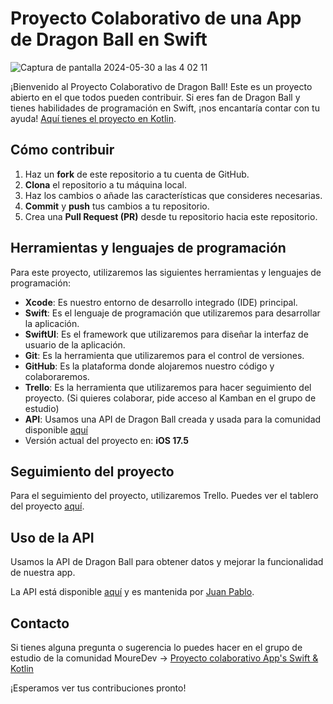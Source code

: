 # Proyecto Colaborativo de una App de Dragon Ball en Swift

![Captura de pantalla 2024-05-30 a las 4 02 11](https://github.com/lordzzz777/Proyecto-Dragon-ball-Swift/assets/114311106/76827e21-ddae-4883-ba29-d446eb4c3939)

¡Bienvenido al Proyecto Colaborativo de Dragon Ball! Este es un proyecto abierto en el que todos pueden contribuir. Si eres fan de Dragon Ball y tienes habilidades de programación en Swift, ¡nos encantaría contar con tu ayuda! [Aquí tienes el proyecto en Kotlin](https://github.com/juanppdev/Dragon-Ball).

## Cómo contribuir

1. Haz un **fork** de este repositorio a tu cuenta de GitHub.
2. **Clona** el repositorio a tu máquina local.
3. Haz los cambios o añade las características que consideres necesarias.
4. **Commit** y **push** tus cambios a tu repositorio.
5. Crea una **Pull Request (PR)** desde tu repositorio hacia este repositorio.

## Herramientas y lenguajes de programación

Para este proyecto, utilizaremos las siguientes herramientas y lenguajes de programación:

- **Xcode**: Es nuestro entorno de desarrollo integrado (IDE) principal.
- **Swift**: Es el lenguaje de programación que utilizaremos para desarrollar la aplicación.
- **SwiftUI**: Es el framework que utilizaremos para diseñar la interfaz de usuario de la aplicación.
- **Git**: Es la herramienta que utilizaremos para el control de versiones.
- **GitHub**: Es la plataforma donde alojaremos nuestro código y colaboraremos.
- **Trello**: Es la herramienta que utilizaremos para hacer seguimiento del proyecto. (Si quieres colaborar, pide acceso al Kamban en el grupo de estudio)
- **API**: Usamos una API de Dragon Ball creada y usada para la comunidad disponible [aquí](https://apidragonball.vercel.app)
- Versión actual del proyecto en: **iOS 17.5**

## Seguimiento del proyecto

Para el seguimiento del proyecto, utilizaremos Trello. Puedes ver el tablero del proyecto [aquí](https://trello.com/b/M1vlLvRz/proyecto-dragon-ball-app).

## Uso de la API

Usamos la API de Dragon Ball para obtener datos y mejorar la funcionalidad de nuestra app.
 
La API está disponible [aquí](https://apidragonball.vercel.app) y es mantenida por [Juan Pablo](https://github.com/juanppdev).

## Contacto

Si tienes alguna pregunta o sugerencia lo puedes hacer en el grupo de estudio de la comunidad MoureDev -> [Proyecto colaborativo App's Swift & Kotlin](https://discord.com/channels/729672926432985098/1244617601729171496)

¡Esperamos ver tus contribuciones pronto!